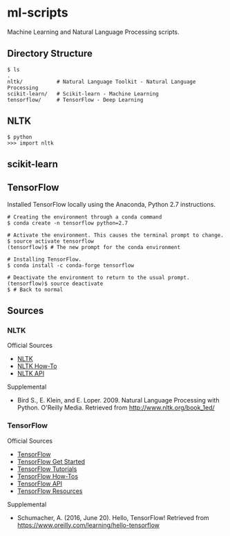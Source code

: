 # ml-scripts

Machine Learning and Natural Language Processing scripts.

## Directory Structure

```
$ ls
.
nltk/           # Natural Language Toolkit - Natural Language Processing
scikit-learn/   # Scikit-learn - Machine Learning
tensorflow/     # TensorFlow - Deep Learning

```


## NLTK


```
$ python
>>> import nltk
```

## scikit-learn





## TensorFlow

Installed TensorFlow locally using the Anaconda, Python 2.7 instructions.

```
# Creating the environment through a conda command
$ conda create -n tensorflow python=2.7

# Activate the environment. This causes the terminal prompt to change.
$ source activate tensorflow
(tensorflow)$ # The new prompt for the conda environment

# Installing TensorFlow.
$ conda install -c conda-forge tensorflow

# Deactivate the environment to return to the usual prompt.
(tensorflow)$ source deactivate
$ # Back to normal
```


## Sources

### NLTK

Official Sources
- [NLTK](http://www.nltk.org/)
- [NLTK How-To](http://www.nltk.org/howto/)
- [NLTK API](http://www.nltk.org/api/nltk.html)

Supplemental
- Bird S., E. Klein, and E. Loper. 2009. Natural Language Processing with Python. O'Reilly Media. Retrieved from http://www.nltk.org/book_1ed/


### TensorFlow

Official Sources
- [TensorFlow](https://www.tensorflow.org/)
- [TensorFlow Get Started](https://www.tensorflow.org/versions/master/get_started/index.html)
- [TensorFlow Tutorials](https://www.tensorflow.org/versions/master/tutorials/index.html)
- [TensorFlow How-Tos](https://www.tensorflow.org/versions/master/how_tos/index.html)
- [TensorFlow API](https://www.tensorflow.org/versions/r0.11/api_docs/index.html)
- [TensorFlow Resources](https://www.tensorflow.org/versions/master/resources/index.html)

Supplemental
- Schumacher, A. (2016, June 20). Hello, TensorFlow! Retrieved from https://www.oreilly.com/learning/hello-tensorflow

